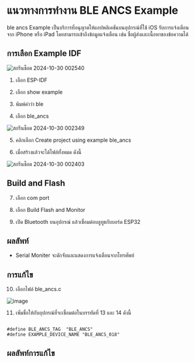 
# แนวทางการทำงาน BLE ANCS Example

ble ancs Example เป็นบริการที่อนุญาตให้แอปพลิเคชันบนอุปกรณ์ที่ใช้ iOS รับการแจ้งเตือนจาก iPhone หรือ iPad โดยสามารถเข้าถึงข้อมูลแจ้งเตือน เช่น ชื่อผู้ส่งและเนื้อหาของข้อความได้

## การเลือก Example IDF

![สกรีนช็อต 2024-10-30 002540](https://github.com/user-attachments/assets/72d9d948-4cd2-4b22-a358-433df0bb9b21)

1. เลือก ESP-IDF

2. เลือก show example

3. พิมพ์คำว่า ble

4. เลือก ble_ancs

![สกรีนช็อต 2024-10-30 002349](https://github.com/user-attachments/assets/38330ce5-983c-422f-955e-616d014a85f8)


5. คลิกเลือก Create project using example ble_ancs


6. เมื่อสร้างแล้วจะได้ไฟล์ทั้งหมด ดังนี้

![สกรีนช็อต 2024-10-30 002403](https://github.com/user-attachments/assets/bfd5d8b8-4931-4b7e-8138-4f48f787b911)

## Build and Flash

7. เลือก com port

8. เลือก Build Flash and Monitor

9. เปิด Bluetooth บนอุปกรณ์ แล้วเชื่อมต่อบลูทูธกับบอร์ด ESP32


## ผลลัพท์

- Serial Moniter จะดักจับและแสดงการแจ้งเตือนจากโทรศัพท์


## การแก้ไข

10. เลือกไฟล์ ble_ancs.c

![image](https://github.com/user-attachments/assets/43932b93-d58a-4cc0-94ad-4208f57b4a71)

11. เพิ่มชื่อให้กับอุปกรณ์ที่จะเชื่อมต่อในบรรทัดที่ 13 และ 14  ดังนี้

```

#define BLE_ANCS_TAG  "BLE_ANCS"
#define EXAMPLE_DEVICE_NAME "BLE_ANCS_018"

```

## ผลลัพท์การแก้ไข


